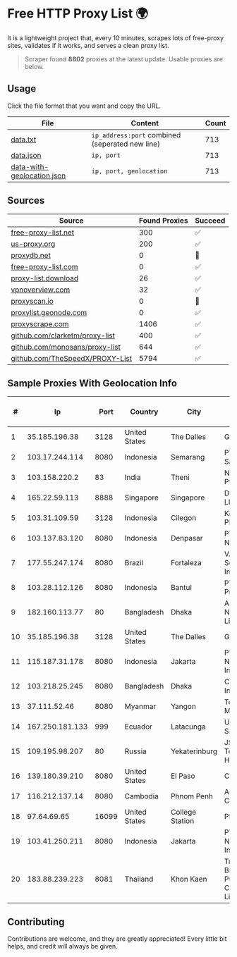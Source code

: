 
# Free HTTP Proxy List 🌍

It is a lightweight project that, every 10 minutes, scrapes lots of free-proxy sites, validates if it works, and serves a clean proxy list.


> Scraper found **8802** proxies at the latest update. Usable proxies are below.

## Usage

Click the file format that you want and copy the URL.


|File|Content|Count|
|----|-------|-----|
|[data.txt](https://raw.githubusercontent.com/themiralay/Proxy-List-World/master/data.txt)|`ip_address:port` combined (seperated new line)|713|
|[data.json](https://raw.githubusercontent.com/themiralay/Proxy-List-World/master/data.json)|`ip, port`|713|
|[data-with-geolocation.json](https://raw.githubusercontent.com/themiralay/Proxy-List-World/master/data-with-geolocation.json)|`ip, port, geolocation`|713|

## Sources

|Source|Found Proxies|Succeed|
|------|-------------|-------|
|[free-proxy-list.net](https://free-proxy-list.net)|300|✅|
|[us-proxy.org](https://www.us-proxy.org)|200|✅|
|[proxydb.net](http://proxydb.net)|0|🚫|
|[free-proxy-list.com](https://free-proxy-list.com/?page=&port=&type%5B%5D=http&type%5B%5D=https&up_time=0&search=Search)|0|✅|
|[proxy-list.download](https://www.proxy-list.download/HTTP)|26|✅|
|[vpnoverview.com](https://vpnoverview.com/privacy/anonymous-browsing/free-proxy-servers)|32|✅|
|[proxyscan.io](https://www.proxyscan.io)|0|🚫|
|[proxylist.geonode.com](https://proxylist.geonode.com/api/proxy-list?limit=300&page=1&sort_by=lastChecked&sort_type=desc&protocols=http,https)|0|✅|
|[proxyscrape.com](https://api.proxyscrape.com/v2/?request=displayproxies&protocol=http&timeout=10000&country=all&ssl=all&anonymity=all)|1406|✅|
|[github.com/clarketm/proxy-list](https://raw.githubusercontent.com/clarketm/proxy-list/master/proxy-list-raw.txt)|400|✅|
|[github.com/monosans/proxy-list](https://raw.githubusercontent.com/monosans/proxy-list/main/proxies/http.txt)|644|✅|
|[github.com/TheSpeedX/PROXY-List](https://raw.githubusercontent.com/TheSpeedX/PROXY-List/master/http.txt)|5794|✅|


## Sample Proxies With Geolocation Info

|#|Ip|Port|Country|City|Internet Service Provider|
|-|--|----|-------|----|-------------------------|
|1|35.185.196.38|3128|United States|The Dalles|Google LLC|
|2|103.17.244.114|8080|Indonesia|Semarang|PT Media Sarana Data|
|3|103.158.220.2|83|India|Theni|Nt Cybronet Pvt Ltd|
|4|165.22.59.113|8888|Singapore|Singapore|DigitalOcean, LLC|
|5|103.31.109.59|3128|Indonesia|Cilegon|Koperasi PRIMKOKAS|
|6|103.137.83.120|8080|Indonesia|Denpasar|PT TELIO INTI NUSA|
|7|177.55.247.174|8080|Brazil|Fortaleza|VAS Freitas Servicos de Internet Ltda|
|8|103.28.112.126|8080|Indonesia|Bantul|PT Lintas Data Prima|
|9|182.160.113.77|80|Bangladesh|Dhaka|Aamra Networks Limited|
|10|35.185.196.38|3128|United States|The Dalles|Google LLC|
|11|115.187.31.178|8080|Indonesia|Jakarta|PT. Fiber Networks Indonesia|
|12|103.218.25.245|8080|Bangladesh|Dhaka|Carnival Internet|
|13|37.111.52.46|8080|Myanmar|Yangon|Telenor Myanmar|
|14|167.250.181.133|999|Ecuador|Latacunga|Ufinet Panama S.A.|
|15|109.195.98.207|80|Russia|Yekaterinburg|JSC "ER-Telecom Holding"|
|16|139.180.39.210|8080|United States|El Paso|Conterra|
|17|116.212.137.14|8080|Cambodia|Phnom Penh|Angkor Data Communication|
|18|97.64.69.65|16099|United States|College Station|PRONSS|
|19|103.41.250.211|8080|Indonesia|Jakarta|PT. Fiber Networks Indonesia|
|20|183.88.239.223|8081|Thailand|Khon Kaen|Triple T Broadband Public Company Limited|



## Contributing

Contributions are welcome, and they are greatly appreciated! Every
little bit helps, and credit will always be given.

